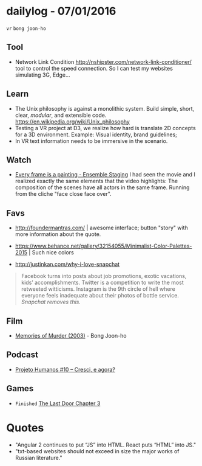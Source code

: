 # dailylog - 07/01/2016
`vr` `bong joon-ho`


## Tool

- Network Link Condition http://nshipster.com/network-link-conditioner/ tool to control the speed connection. So I can test my websites simulating 3G, Edge...

## Learn

- The Unix philosophy is against a monolithic system. 
Build simple, short, clear, *modular*, and extensible code. https://en.wikipedia.org/wiki/Unix_philosophy
- Testing a VR project at D3, we realize how hard is translate 2D concepts for a 3D environment. Example: Visual identity, brand guidelines;
- In VR text information needs to be immersive in the scenario.


## Watch

- [Every frame is a painting - Ensemble Staging](https://www.youtube.com/watch?v=v4seDVfgwOg) I had seen the movie and I realized exactly the same elements that the video highlights: The composition of the scenes have all actors in the same frame. Running from the cliche "face close face over".

## Favs

- http://foundermantras.com/ | awesome interface; button "story" with more information about the quote.

- https://www.behance.net/gallery/32154055/Minimalist-Color-Palettes-2015 | Such nice colors

- http://justinkan.com/why-i-love-snapchat
> Facebook turns into posts about job promotions, exotic vacations, kids’ accomplishments. Twitter is a competition to write the most retweeted witticisms. Instagram is the 9th circle of hell where everyone feels inadequate about their photos of bottle service. *Snapchat removes this.*

## Film

- [Memories of Murder (2003)](http://letterboxd.com/film/memories-of-murder/) - Bong Joon-ho

## Podcast

- [Projeto Humanos #10 – Cresci, e agora?](http://www.b9.com.br/62621/podcasts/projeto-humanos/projeto-humanos-10-cresci-e-agora-cronicas/)

## Games

- `Finished` [The Last Door Chapter 3](https://thelastdoor.com/index.php/episode/the-four-witnesses)

# Quotes

- "Angular 2 continues to put “JS” into HTML. React puts “HTML” into JS."
- "txt-based websites should not exceed in size the major works of Russian literature."